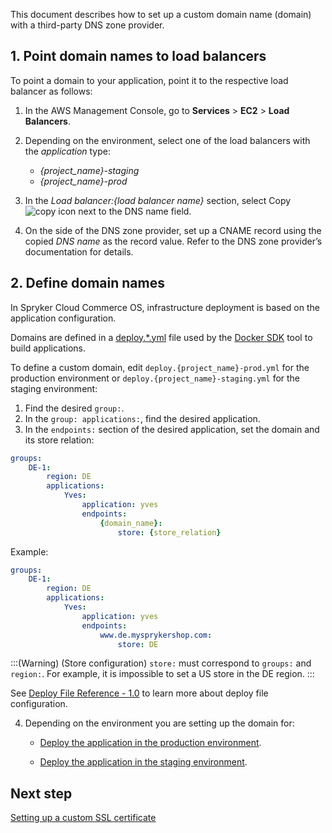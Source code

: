 This document describes how to set up a custom domain name (domain) with a third-party DNS zone provider.


## 1. Point domain names to load balancers

To point a domain to your application, point it to the respective load balancer as follows:

1. In the AWS Management Console, go to **Services** > **EC2** > **Load Balancers**.
2. Depending on the environment, select one of the load balancers with the *application* type:
    * *{project_name}-staging*
    * *{project_name}-prod*

3. In the *Load balancer:{load balancer name}* section, select Copy ![copy icon](https://spryker.s3.eu-central-1.amazonaws.com/cloud-docs/Spryker+Cloud/Setting+up+a+custom+domain+name/Setting+up+a+custom+domain+name+with+a+third-party+DNS+zone+provider/copy-icon.png) next to the DNS name field.
 
4. On the side of the DNS zone provider, set up a CNAME record using the copied *DNS name* as the record value. Refer to the DNS zone provider’s documentation for details.


## 2. Define domain names

In Spryker Cloud Commerce OS, infrastructure deployment is based on the application configuration. 

Domains are defined in a [deploy.*.yml](https://documentation.spryker.com/docs/deploy-file-reference-10) file used by the [Docker SDK](https://documentation.spryker.com/docs/docker-sdk) tool to build applications.

To define a custom domain, edit `deploy.{project_name}-prod.yml` for the production environment or `deploy.{project_name}-staging.yml` for the staging environment:

1. Find the desired `group:`.
2. In the `group: applications:`, find the desired application.
3. In the `endpoints:` section of the desired application, set the domain and its store relation:

```yaml
groups:
    DE-1:
        region: DE
        applications:
            Yves:
                application: yves
                endpoints:
                    {domain_name}:
                        store: {store_relation}
```
Example:

```yaml
groups:
    DE-1:
        region: DE
        applications:
            Yves:
                application: yves
                endpoints:
                    www.de.mysprykershop.com:
                        store: DE
```

:::(Warning) (Store configuration)
`store:` must correspond to `groups:` and `region:`. For example, it is impossible to set a US store in the DE region.
:::

See [Deploy File Reference - 1.0](https://documentation.spryker.com/docs/deploy-file-reference-10) to learn more about deploy file configuration.

4. Depending on the environment you are setting up the domain for: 

    * [Deploy the application in the production environment](deploying-in-a-production-environment).

    * [Deploy the application in the staging environment](deploying-in-a-staging-environment).

## Next step

[Setting up a custom SSL certificate](https://cloud.spryker.com/docs/setting-up-a-custom-ssl-certificate)
 
